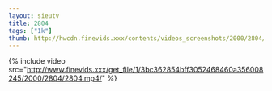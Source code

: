 ```yaml
--- 
layout: sieutv
title: 2804
tags: ["1k"]
thumb: http://hwcdn.finevids.xxx/contents/videos_screenshots/2000/2804/preview.mp4.jpg
---
```

{% include video src="http://www.finevids.xxx/get_file/1/3bc362854bff3052468460a356008245/2000/2804/2804.mp4/" %} 
